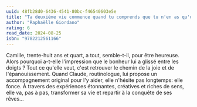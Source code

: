 ```yaml
---
uuid: 48fb28d0-6436-4541-80bc-f46540603e5e
title: "Ta deuxième vie commence quand tu comprends que tu n'en as qu'une"
author: "Raphaëlle Giordano"
rating: 6
read_date: 2024-08-25
isbn: "9782212561166"
---
```


Camille, trente-huit ans et quart, a tout, semble-t-il, pour être heureuse. Alors pourquoi a-t-elle l'impression que le bonheur lui a glissé entre les doigts ? Tout ce qu'elle veut, c'est retrouver le chemin de la joie et de l'épanouissement. Quand Claude, routinologue, lui propose un accompagnement original pour l'y aider, elle n'hésite pas longtemps: elle fonce.
À travers des expériences étonnantes, créatives et riches de sens, elle va, pas à pas, transformer sa vie et repartir à la conquête de ses rêves…